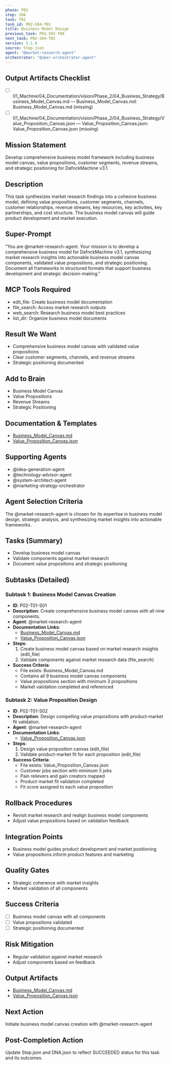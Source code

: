 ```yaml
---
phase: P02
step: S04
task: T01
task_id: P02-S04-T01
title: Business Model Design
previous_task: P02-S03-T08
next_task: P02-S04-T02
version: 3.1.0
source: Step.json
agent: "@market-research-agent"
orchestrator: "@uber-orchestrator-agent"
---
```

## Output Artifacts Checklist
- [ ] 01_Machine/04_Documentation/vision/Phase_2/04_Business_Strategy/Business_Model_Canvas.md — Business_Model_Canvas.md: Business_Model_Canvas.md (missing)
- [ ] 01_Machine/04_Documentation/vision/Phase_2/04_Business_Strategy/Value_Proposition_Canvas.json — Value_Proposition_Canvas.json: Value_Proposition_Canvas.json (missing)

## Mission Statement
Develop comprehensive business model framework including business model canvas, value propositions, customer segments, revenue streams, and strategic positioning for DafnckMachine v3.1.

## Description
This task synthesizes market research findings into a cohesive business model, defining value propositions, customer segments, channels, customer relationships, revenue streams, key resources, key activities, key partnerships, and cost structure. The business model canvas will guide product development and market execution.

## Super-Prompt
"You are @market-research-agent. Your mission is to develop a comprehensive business model for DafnckMachine v3.1, synthesizing market research insights into actionable business model canvas components, validated value propositions, and strategic positioning. Document all frameworks in structured formats that support business development and strategic decision-making."

## MCP Tools Required
- edit_file: Create business model documentation
- file_search: Access market research outputs
- web_search: Research business model best practices
- list_dir: Organize business model documents

## Result We Want
- Comprehensive business model canvas with validated value propositions
- Clear customer segments, channels, and revenue streams
- Strategic positioning documented

## Add to Brain
- Business Model Canvas
- Value Propositions
- Revenue Streams
- Strategic Positioning

## Documentation & Templates
- [Business_Model_Canvas.md](mdc:01_Machine/04_Documentation/vision/Phase_2/04_Business_Strategy/Business_Model_Canvas.md)
- [Value_Proposition_Canvas.json](mdc:01_Machine/04_Documentation/vision/Phase_2/04_Business_Strategy/Value_Proposition_Canvas.json)

## Supporting Agents
- @idea-generation-agent
- @technology-advisor-agent
- @system-architect-agent
- @marketing-strategy-orchestrator

## Agent Selection Criteria
The @market-research-agent is chosen for its expertise in business model design, strategic analysis, and synthesizing market insights into actionable frameworks.

## Tasks (Summary)
- Develop business model canvas
- Validate components against market research
- Document value propositions and strategic positioning

## Subtasks (Detailed)
### Subtask 1: Business Model Canvas Creation
- **ID**: P02-T01-S01
- **Description**: Create comprehensive business model canvas with all nine components.
- **Agent**: @market-research-agent
- **Documentation Links**:
  - [Business_Model_Canvas.md](mdc:01_Machine/04_Documentation/vision/Phase_2/04_Business_Strategy/Business_Model_Canvas.md)
  - [Value_Proposition_Canvas.json](mdc:01_Machine/04_Documentation/vision/Phase_2/04_Business_Strategy/Value_Proposition_Canvas.json)
- **Steps**:
  1. Create business model canvas based on market research insights (edit_file)
  2. Validate components against market research data (file_search)
- **Success Criteria**:
  - File exists: Business_Model_Canvas.md
  - Contains all 9 business model canvas components
  - Value propositions section with minimum 3 propositions
  - Market validation completed and referenced

### Subtask 2: Value Proposition Design
- **ID**: P02-T01-S02
- **Description**: Design compelling value propositions with product-market fit validation.
- **Agent**: @market-research-agent
- **Documentation Links**:
  - [Value_Proposition_Canvas.json](mdc:01_Machine/04_Documentation/vision/Phase_2/04_Business_Strategy/Value_Proposition_Canvas.json)
- **Steps**:
  1. Design value proposition canvas (edit_file)
  2. Validate product-market fit for each proposition (edit_file)
- **Success Criteria**:
  - File exists: Value_Proposition_Canvas.json
  - Customer jobs section with minimum 5 jobs
  - Pain relievers and gain creators mapped
  - Product-market fit validation completed
  - Fit score assigned to each value proposition

## Rollback Procedures
- Revisit market research and realign business model components
- Adjust value propositions based on validation feedback

## Integration Points
- Business model guides product development and market positioning
- Value propositions inform product features and marketing

## Quality Gates
- Strategic coherence with market insights
- Market validation of all components

## Success Criteria
- [ ] Business model canvas with all components
- [ ] Value propositions validated
- [ ] Strategic positioning documented

## Risk Mitigation
- Regular validation against market research
- Adjust components based on feedback

## Output Artifacts
- [Business_Model_Canvas.md](mdc:01_Machine/04_Documentation/vision/Phase_2/04_Business_Strategy/Business_Model_Canvas.md)
- [Value_Proposition_Canvas.json](mdc:01_Machine/04_Documentation/vision/Phase_2/04_Business_Strategy/Value_Proposition_Canvas.json)

## Next Action
Initiate business model canvas creation with @market-research-agent

## Post-Completion Action
Update Step.json and DNA.json to reflect SUCCEEDED status for this task and its outcomes. 